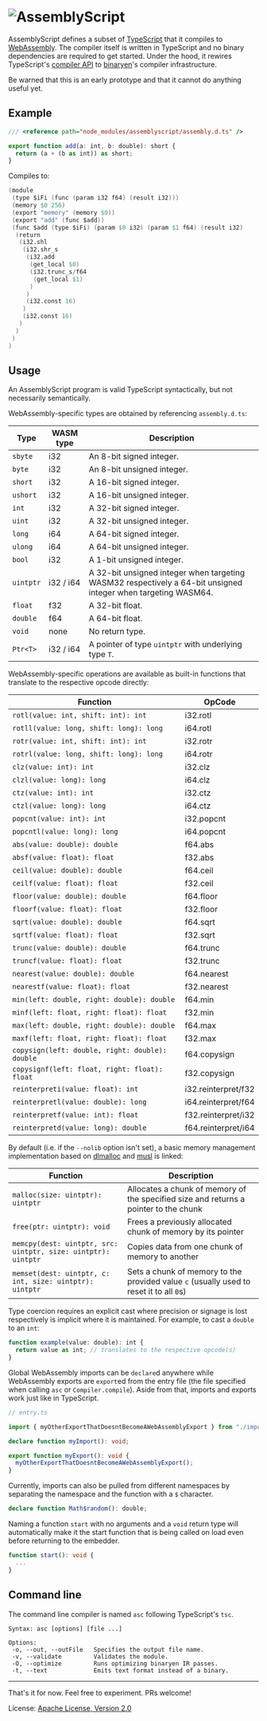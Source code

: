 ![AssemblyScript](https://raw.githubusercontent.com/dcodeIO/AssemblyScript/master/logo.png)
==============
AssemblyScript defines a subset of [TypeScript](https://github.com/Microsoft/TypeScript) that it compiles to [WebAssembly](http://webassembly.org/). The compiler itself is written in TypeScript and no binary dependencies are required to get started. Under the hood, it rewires TypeScript's [compiler API](https://github.com/Microsoft/TypeScript-wiki/blob/master/Using-the-Compiler-API.md) to [binaryen](https://github.com/WebAssembly/binaryen)'s compiler infrastructure.

Be warned that this is an early prototype and that it cannot do anything useful yet.

Example
-------

```ts
/// <reference path="node_modules/assemblyscript/assembly.d.ts" />

export function add(a: int, b: double): short {
  return (a + (b as int)) as short;
}
```

Compiles to:

```s
(module
 (type $iFi (func (param i32 f64) (result i32)))
 (memory $0 256)
 (export "memory" (memory $0))
 (export "add" (func $add))
 (func $add (type $iFi) (param $0 i32) (param $1 f64) (result i32)
  (return
   (i32.shl
    (i32.shr_s
     (i32.add
      (get_local $0)
      (i32.trunc_s/f64
       (get_local $1)
      )
     )
     (i32.const 16)
    )
    (i32.const 16)
   )
  )
 )
)
```

Usage
-----
An AssemblyScript program is valid TypeScript syntactically, but not necessarily semantically.

WebAssembly-specific types are obtained by referencing `assembly.d.ts`:

Type      | WASM type | Description
----------|-----------|-------------
`sbyte`   | i32       | An 8-bit signed integer.
`byte`    | i32       | An 8-bit unsigned integer.
`short`   | i32       | A 16-bit signed integer.
`ushort`  | i32       | A 16-bit unsigned integer.
`int`     | i32       | A 32-bit signed integer.
`uint`    | i32       | A 32-bit unsigned integer.
`long`    | i64       | A 64-bit signed integer.
`ulong`   | i64       | A 64-bit unsigned integer.
`bool`    | i32       | A 1-bit unsigned integer.
`uintptr` | i32 / i64 | A 32-bit unsigned integer when targeting WASM32 respectively a 64-bit unsigned integer when targeting WASM64.
`float`   | f32       | A 32-bit float.
`double`  | f64       | A 64-bit float.
`void`    | none      | No return type.
`Ptr<T>`  | i32 / i64 | A pointer of type `uintptr` with underlying type `T`.

WebAssembly-specific operations are available as built-in functions that translate to the respective opcode directly:

Function                                        | OpCode
------------------------------------------------|----------
`rotl(value: int, shift: int): int`             | i32.rotl
`rotll(value: long, shift: long): long`         | i64.rotl
`rotr(value: int, shift: int): int`             | i32.rotr
`rotrl(value: long, shift: long): long`         | i64.rotr
`clz(value: int): int`                          | i32.clz
`clzl(value: long): long`                       | i64.clz
`ctz(value: int): int`                          | i32.ctz
`ctzl(value: long): long`                       | i64.ctz
`popcnt(value: int): int`                       | i32.popcnt
`popcntl(value: long): long`                    | i64.popcnt
`abs(value: double): double`                    | f64.abs
`absf(value: float): float`                     | f32.abs
`ceil(value: double): double`                   | f64.ceil
`ceilf(value: float): float`                    | f32.ceil
`floor(value: double): double`                  | f64.floor
`floorf(value: float): float`                   | f32.floor
`sqrt(value: double): double`                   | f64.sqrt
`sqrtf(value: float): float`                    | f32.sqrt
`trunc(value: double): double`                  | f64.trunc
`truncf(value: float): float`                   | f32.trunc
`nearest(value: double): double`                | f64.nearest
`nearestf(value: float): float`                 | f32.nearest
`min(left: double, right: double): double`      | f64.min
`minf(left: float, right: float): float`        | f32.min
`max(left: double, right: double): double`      | f64.max
`maxf(left: float, right: float): float`        | f32.max
`copysign(left: double, right: double): double` | f64.copysign
`copysignf(left: float, right: float): float`   | f32.copysign
`reinterpreti(value: float): int`               | i32.reinterpret/f32
`reinterpretl(value: double): long`             | i64.reinterpret/f64
`reinterpretf(value: int): float`               | f32.reinterpret/i32
`reinterpretd(value: long): double`             | f64.reinterpret/i64

By default (i.e. if the `--nolib` option isn't set), a basic memory management implementation based on
[dlmalloc](http://g.oswego.edu/dl/html/malloc.html) and [musl](http://www.musl-libc.org/) is linked:

Function                                                      | Description
--------------------------------------------------------------|-------------
`malloc(size: uintptr): uintptr`                              | Allocates a chunk of memory of the specified size and returns a pointer to the chunk
`free(ptr: uintptr): void`                                    | Frees a previously allocated chunk of memory by its pointer
`memcpy(dest: uintptr, src: uintptr, size: uintptr): uintptr` | Copies data from one chunk of memory to another
`memset(dest: uintptr, c: int, size: uintptr): uintptr`       | Sets a chunk of memory to the provided value `c` (usually used to reset it to all `0`s)

Type coercion requires an explicit cast where precision or signage is lost respectively is implicit where it is maintained. For example, to cast a `double` to an `int`:

```ts
function example(value: double): int {
  return value as int; // translates to the respective opcode(s)
}
```

Global WebAssembly imports can be `declare`d anywhere while WebAssembly exports are `export`ed from the entry file (the file specified when calling `asc` or `Compiler.compile`). Aside from that, imports and exports work just like in TypeScript.

```ts
// entry.ts

import { myOtherExportThatDoesntBecomeAWebAssemblyExport } from "./imported";

declare function myImport(): void;

export function myExport(): void {
  myOtherExportThatDoesntBecomeAWebAssemblyExport();
}
```

Currently, imports can also be pulled from different namespaces by separating the namespace and the function with a `$` character.

```ts
declare function Math$random(): double;
```

Naming a function `start` with no arguments and a `void` return type will automatically make it the start function that is being called on load even before returning to the embedder.

```ts
function start(): void {
  ...
}
```

Command line
------------
The command line compiler is named `asc` following TypeScript's `tsc`.

```
Syntax: asc [options] [file ...]

Options:
 -o, --out, --outFile   Specifies the output file name.
 -v, --validate         Validates the module.
 -O, --optimize         Runs optimizing binaryen IR passes.
 -t, --text             Emits text format instead of a binary.
```

---

That's it for now. Feel free to experiment. PRs welcome!

License: [Apache License, Version 2.0](https://opensource.org/licenses/Apache-2.0)
